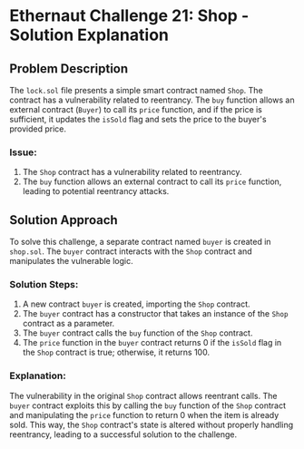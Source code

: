 # Ethernaut Challenge 21: Shop - Solution Explanation

## Problem Description

The `lock.sol` file presents a simple smart contract named `Shop`. The contract has a vulnerability related to reentrancy. The `buy` function allows an external contract (`Buyer`) to call its `price` function, and if the price is sufficient, it updates the `isSold` flag and sets the price to the buyer's provided price.

### Issue:
1. The `Shop` contract has a vulnerability related to reentrancy.
2. The `buy` function allows an external contract to call its `price` function, leading to potential reentrancy attacks.

## Solution Approach

To solve this challenge, a separate contract named `buyer` is created in `shop.sol`. The `buyer` contract interacts with the `Shop` contract and manipulates the vulnerable logic.

### Solution Steps:
1. A new contract `buyer` is created, importing the `Shop` contract.
2. The `buyer` contract has a constructor that takes an instance of the `Shop` contract as a parameter.
3. The `buyer` contract calls the `buy` function of the `Shop` contract.
4. The `price` function in the `buyer` contract returns 0 if the `isSold` flag in the `Shop` contract is true; otherwise, it returns 100.

### Explanation:
The vulnerability in the original `Shop` contract allows reentrant calls. The `buyer` contract exploits this by calling the `buy` function of the `Shop` contract and manipulating the `price` function to return 0 when the item is already sold. This way, the `Shop` contract's state is altered without properly handling reentrancy, leading to a successful solution to the challenge.
